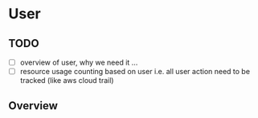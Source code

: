 # User

## TODO

- [ ] overview of user, why we need it ...
- [ ] resource usage counting based on user i.e. all user action need to be tracked (like aws cloud trail)

## Overview

